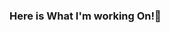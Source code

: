 ### Here is What I'm working On!👋

<!--
**Ameetms/Ameetms** is a ✨ _special_ ✨ repository because its `README.md` (this file) appears on your GitHub profile.

Here are some ideas to get you started:

- 🔭 I’m currently working on ...Linkedin
- 🌱 I’m currently learning ...Python
- 👯 I’m looking to collaborate on ...Python
- 🤔 I’m looking for help with ...AWS
- 💬 Ask me about ...Anything
- 📫 How to reach me: ...[Instagram](https://www.instagram.com/ameet_m.s/?hl=en)[Facebook](https://www.facebook.com/profile.php?id=100007835895490)
- 😄 Pronouns: ...He/His
- ⚡ Fun fact: ...I am Half Finished
-->
